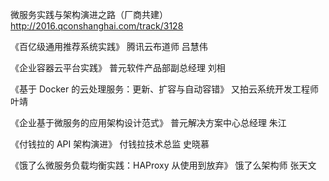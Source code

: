 微服务实践与架构演进之路（厂商共建） http://2016.qconshanghai.com/track/3128

《百亿级通用推荐系统实践》
腾讯云布道师 吕慧伟

《企业容器云平台实践》
普元软件产品部副总经理 刘相

《基于 Docker 的云处理服务：更新、扩容与自动容错》
又拍云系统开发工程师 叶靖

《企业基于微服务的应用架构设计范式》
普元解决方案中心总经理 朱江

《付钱拉的 API 架构演进》
付钱拉技术总监 史晓慕

《饿了么微服务负载均衡实践：HAProxy 从使用到放弃》
饿了么架构师 张天文

